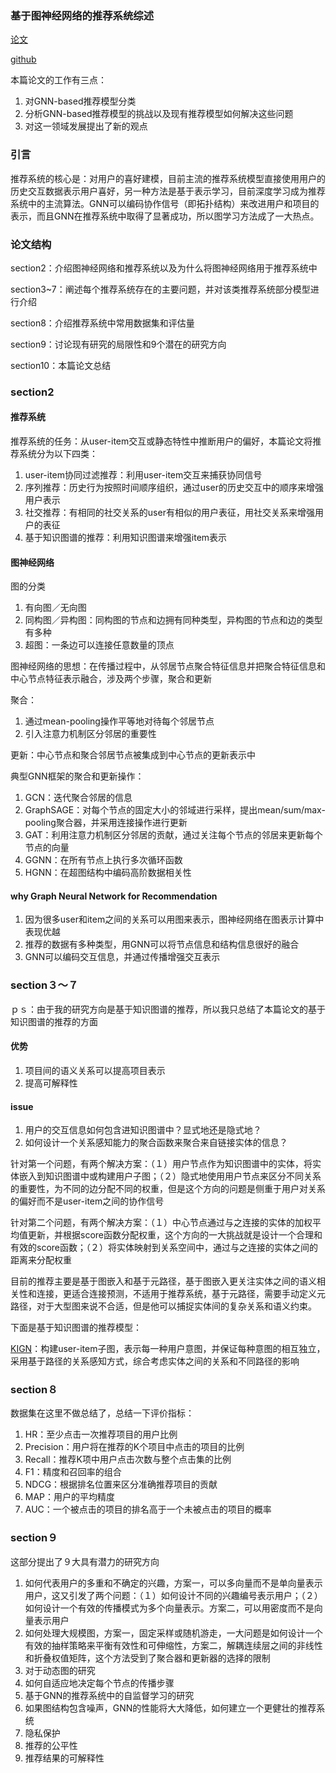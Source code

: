 ### 基于图神经网络的推荐系统综述	

[论文](https://dl.acm.org/doi/full/10.1145/3535101)

[github](https://github.com/PKU-DAIR/GNN-in-RS)

本篇论文的工作有三点：

1. 对GNN-based推荐模型分类
2. 分析GNN-based推荐模型的挑战以及现有推荐模型如何解决这些问题
3. 对这一领域发展提出了新的观点

### 引言

推荐系统的核心是：对用户的喜好建模，目前主流的推荐系统模型直接使用用户的历史交互数据表示用户喜好，另一种方法是基于表示学习，目前深度学习成为推荐系统中的主流算法。GNN可以编码协作信号（即拓扑结构）来改进用户和项目的表示，而且GNN在推荐系统中取得了显著成功，所以图学习方法成了一大热点。

### 论文结构

section2：介绍图神经网络和推荐系统以及为什么将图神经网络用于推荐系统中

section3~7：阐述每个推荐系统存在的主要问题，并对该类推荐系统部分模型进行介绍

section8：介绍推荐系统中常用数据集和评估量

section9：讨论现有研究的局限性和9个潜在的研究方向

section10：本篇论文总结

### section2

#### 推荐系统

推荐系统的任务：从user-item交互或静态特性中推断用户的偏好，本篇论文将推荐系统分为以下四类：

1. user-item协同过滤推荐：利用user-item交互来捕获协同信号
2. 序列推荐：历史行为按照时间顺序组织，通过user的历史交互中的顺序来增强用户表示
3. 社交推荐：有相同的社交关系的user有相似的用户表征，用社交关系来增强用户的表征
4. 基于知识图谱的推荐：利用知识图谱来增强item表示

#### 图神经网络

图的分类

1. 有向图／无向图
2. 同构图／异构图：同构图的节点和边拥有同种类型，异构图的节点和边的类型有多种
3. 超图：一条边可以连接任意数量的顶点 

图神经网络的思想：在传播过程中，从邻居节点聚合特征信息并把聚合特征信息和中心节点特征表示融合，涉及两个步骤，聚合和更新

聚合：

1. 通过mean-pooling操作平等地对待每个邻居节点
2. 引入注意力机制区分邻居的重要性

更新：中心节点和聚合邻居节点被集成到中心节点的更新表示中

典型GNN框架的聚合和更新操作：

1. GCN：迭代聚合邻居的信息
2. GraphSAGE：对每个节点的固定大小的邻域进行采样，提出mean/sum/max-pooling聚合器，并采用连接操作进行更新
3. GAT：利用注意力机制区分邻居的贡献，通过关注每个节点的邻居来更新每个节点的向量
4. GGNN：在所有节点上执行多次循环函数
5. HGNN：在超图结构中编码高阶数据相关性

#### why Graph Neural Network for Recommendation

1. 因为很多user和item之间的关系可以用图来表示，图神经网络在图表示计算中表现优越
2. 推荐的数据有多种类型，用GNN可以将节点信息和结构信息很好的融合
3. GNN可以编码交互信息，并通过传播增强交互表示

### section３～７

ｐｓ：由于我的研究方向是基于知识图谱的推荐，所以我只总结了本篇论文的基于知识图谱的推荐的方面

#### 优势

1. 项目间的语义关系可以提高项目表示
2. 提高可解释性

#### issue

1. 用户的交互信息如何包含进知识图谱中？显式地还是隐式地？
2. 如何设计一个关系感知能力的聚合函数来聚合来自链接实体的信息？

针对第一个问题，有两个解决方案：（１）用户节点作为知识图谱中的实体，将实体嵌入到知识图谱中或构建用户子图；（２）隐式地使用用户节点来区分不同关系的重要性，为不同的边分配不同的权重，但是这个方向的问题是侧重于用户对关系的偏好而不是user-item之间的协作信号

针对第二个问题，有两个解决方案：（１）中心节点通过与之连接的实体的加权平均值更新，并根据score函数分配权重，这个方向的一大挑战就是设计一个合理和有效的score函数；（２）将实体映射到关系空间中，通过与之连接的实体之间的距离来分配权重

目前的推荐主要是基于图嵌入和基于元路径，基于图嵌入更关注实体之间的语义相关性和连接，更适合连接预测，不适用于推荐系统，基于元路径，需要手动定义元路径，对于大型图来说不合适，但是他可以捕捉实体间的复杂关系和语义约束。

下面是基于知识图谱的推荐模型：

[KIGN](https://dl.acm.org/doi/10.1145/3442381.3450133)：构建user-item子图，表示每一种用户意图，并保证每种意图的相互独立，采用基于路径的关系感知方式，综合考虑实体之间的关系和不同路径的影响

### section８

数据集在这里不做总结了，总结一下评价指标：

1. HR：至少点击一次推荐项目的用户比例
2. Precision：用户将在推荐的K个项目中点击的项目的比例
3. Recall：推荐K项中用户点击次数与整个点击集的比例
4. F1：精度和召回率的组合
5. NDCG：根据排名位置来区分准确推荐项目的贡献
6. MAP：用户的平均精度
7. AUC：一个被点击的项目的排名高于一个未被点击的项目的概率

### section９

这部分提出了９大具有潜力的研究方向

1. 如何代表用户的多重和不确定的兴趣，方案一，可以多向量而不是单向量表示用户，这又引发了两个问题：（１）如何设计不同的兴趣编号表示用户；（２）如何设计一个有效的传播模式为多个向量表示。方案二，可以用密度而不是向量表示用户
2. 如何处理大规模图，方案一，固定采样或随机游走，一大问题是如何设计一个有效的抽样策略来平衡有效性和可伸缩性，方案二，解耦连续层之间的非线性和折叠权值矩阵，这个方法受到了聚合器和更新器的选择的限制
3. 对于动态图的研究
4. 如何自适应地决定每个节点的传播步骤
5. 基于GNN的推荐系统中的自监督学习的研究
6. 如果图结构包含噪声，GNN的性能将大大降低，如何建立一个更健壮的推荐系统
7. 隐私保护
8. 推荐的公平性
9. 推荐结果的可解释性


